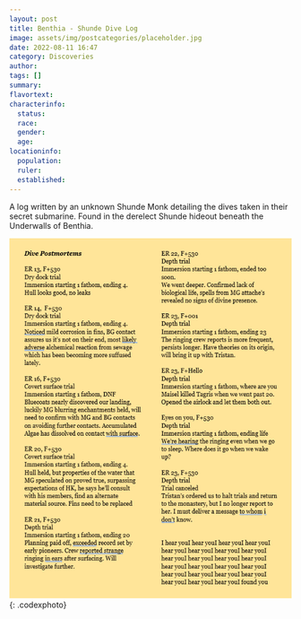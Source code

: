 ```yaml
---
layout: post
title: Benthia - Shunde Dive Log
image: assets/img/postcategories/placeholder.jpg
date: 2022-08-11 16:47
category: Discoveries
author: 
tags: []
summary: 
flavortext: 
characterinfo:
  status: 
  race: 
  gender: 
  age: 
locationinfo:
  population: 
  ruler: 
  established: 
---
```


A log written by an unknown Shunde Monk detailing the dives taken in their secret submarine. Found in the derelect Shunde hideout beneath the Underwalls of Benthia.

![DiveLog](/assets\img\postcategories\discoveries\shundedivelog.png){: .codexphoto}